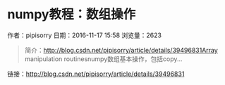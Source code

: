 # numpy教程：数组操作
作者：pipisorry
日期：2016-11-17 15:58
浏览量：2623
> 简介：http://blog.csdn.net/pipisorry/article/details/39496831Array manipulation routinesnumpy数组基本操作，包括copy...

 链接：http://blog.csdn.net/pipisorry/article/details/39496831
